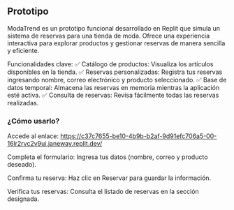 ## Prototipo 


ModaTrend es un prototipo funcional desarrollado en Replit que simula un sistema de reservas para una tienda de moda. Ofrece una experiencia interactiva para explorar productos y gestionar reservas de manera sencilla y eficiente.

Funcionalidades clave:
✅ Catálogo de productos: Visualiza los artículos disponibles en la tienda.
✅ Reservas personalizadas: Registra tus reservas ingresando nombre, correo electrónico y producto seleccionado.
✅ Base de datos temporal: Almacena las reservas en memoria mientras la aplicación esté activa.
✅ Consulta de reservas: Revisa fácilmente todas las reservas realizadas.

### ¿Cómo usarlo?

Accede al enlace:
https://c37c7655-be10-4b9b-b2af-9d91efc706a5-00-16lr2rvc2v9ui.janeway.replit.dev/

Completa el formulario:
Ingresa tus datos (nombre, correo y producto deseado).

Confirma tu reserva:
Haz clic en Reservar para guardar la información.

Verifica tus reservas:
Consulta el listado de reservas en la sección designada.

